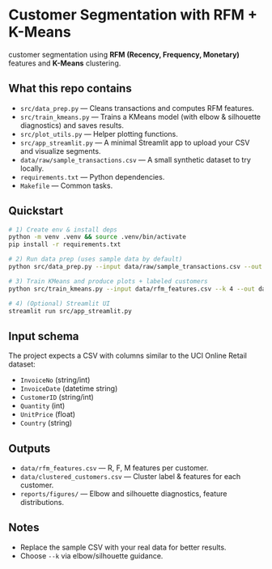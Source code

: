 # Customer Segmentation with RFM + K-Means

customer segmentation using **RFM (Recency, Frequency, Monetary)** features and **K-Means** clustering.

## What this repo contains
- `src/data_prep.py` — Cleans transactions and computes RFM features.
- `src/train_kmeans.py` — Trains a KMeans model (with elbow & silhouette diagnostics) and saves results.
- `src/plot_utils.py` — Helper plotting functions.
- `src/app_streamlit.py` — A minimal Streamlit app to upload your CSV and visualize segments.
- `data/raw/sample_transactions.csv` — A small synthetic dataset to try locally.
- `requirements.txt` — Python dependencies.
- `Makefile` — Common tasks.

## Quickstart
```bash
# 1) Create env & install deps
python -m venv .venv && source .venv/bin/activate
pip install -r requirements.txt

# 2) Run data prep (uses sample data by default)
python src/data_prep.py --input data/raw/sample_transactions.csv --out data/rfm_features.csv

# 3) Train KMeans and produce plots + labeled customers
python src/train_kmeans.py --input data/rfm_features.csv --k 4 --out data/clustered_customers.csv

# 4) (Optional) Streamlit UI
streamlit run src/app_streamlit.py
```

## Input schema
The project expects a CSV with columns similar to the UCI Online Retail dataset:
- `InvoiceNo` (string/int)
- `InvoiceDate` (datetime string)
- `CustomerID` (string/int)
- `Quantity` (int)
- `UnitPrice` (float)
- `Country` (string)

## Outputs
- `data/rfm_features.csv` — R, F, M features per customer.
- `data/clustered_customers.csv` — Cluster label & features for each customer.
- `reports/figures/` — Elbow and silhouette diagnostics, feature distributions.

## Notes
- Replace the sample CSV with your real data for better results.
- Choose `--k` via elbow/silhouette guidance.
